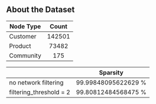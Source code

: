 About the Dataset
-----------------

<center>

| Node Type     | Count         |
| ------------- |:-------------:|
| Customer      | 142501 		|
| Product       | 73482         |
| Community     | 175           |

</center>

|               | Sparsity      |
| ------------- |:-------------:|
| no network filtering     | 99.99848095622629 %		|
| filtering_threshold = 2       | 99.80812484568475 %       |
